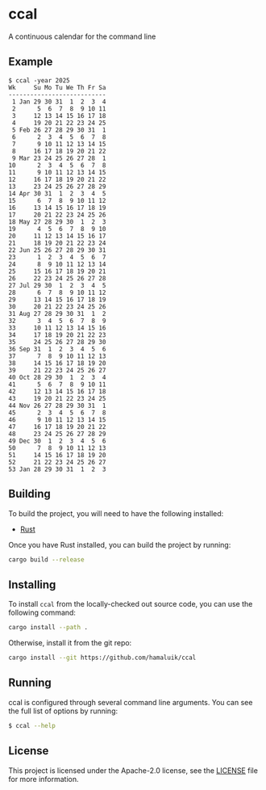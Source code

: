 # ccal

A continuous calendar for the command line

## Example

```
$ ccal -year 2025
Wk     Su Mo Tu We Th Fr Sa
---------------------------
 1 Jan 29 30 31  1  2  3  4
 2      5  6  7  8  9 10 11
 3     12 13 14 15 16 17 18
 4     19 20 21 22 23 24 25
 5 Feb 26 27 28 29 30 31  1
 6      2  3  4  5  6  7  8
 7      9 10 11 12 13 14 15
 8     16 17 18 19 20 21 22
 9 Mar 23 24 25 26 27 28  1
10      2  3  4  5  6  7  8
11      9 10 11 12 13 14 15
12     16 17 18 19 20 21 22
13     23 24 25 26 27 28 29
14 Apr 30 31  1  2  3  4  5
15      6  7  8  9 10 11 12
16     13 14 15 16 17 18 19
17     20 21 22 23 24 25 26
18 May 27 28 29 30  1  2  3
19      4  5  6  7  8  9 10
20     11 12 13 14 15 16 17
21     18 19 20 21 22 23 24
22 Jun 25 26 27 28 29 30 31
23      1  2  3  4  5  6  7
24      8  9 10 11 12 13 14
25     15 16 17 18 19 20 21
26     22 23 24 25 26 27 28
27 Jul 29 30  1  2  3  4  5
28      6  7  8  9 10 11 12
29     13 14 15 16 17 18 19
30     20 21 22 23 24 25 26
31 Aug 27 28 29 30 31  1  2
32      3  4  5  6  7  8  9
33     10 11 12 13 14 15 16
34     17 18 19 20 21 22 23
35     24 25 26 27 28 29 30
36 Sep 31  1  2  3  4  5  6
37      7  8  9 10 11 12 13
38     14 15 16 17 18 19 20
39     21 22 23 24 25 26 27
40 Oct 28 29 30  1  2  3  4
41      5  6  7  8  9 10 11
42     12 13 14 15 16 17 18
43     19 20 21 22 23 24 25
44 Nov 26 27 28 29 30 31  1
45      2  3  4  5  6  7  8
46      9 10 11 12 13 14 15
47     16 17 18 19 20 21 22
48     23 24 25 26 27 28 29
49 Dec 30  1  2  3  4  5  6
50      7  8  9 10 11 12 13
51     14 15 16 17 18 19 20
52     21 22 23 24 25 26 27
53 Jan 28 29 30 31  1  2  3
```

## Building

To build the project, you will need to have the following installed:

- [Rust](https://www.rust-lang.org/tools/install)

Once you have Rust installed, you can build the project by running:

```sh
cargo build --release
```

## Installing

To install `ccal` from the locally-checked out source code, you can use the following command:

```sh
cargo install --path .
```

Otherwise, install it from the git repo:

```sh
cargo install --git https://github.com/hamaluik/ccal
```

## Running

ccal is configured through several command line arguments. You can see the
full list of options by running:

```sh
$ ccal --help
```

## License

This project is licensed under the Apache-2.0 license, see the [LICENSE](LICENSE)
file for more information.
